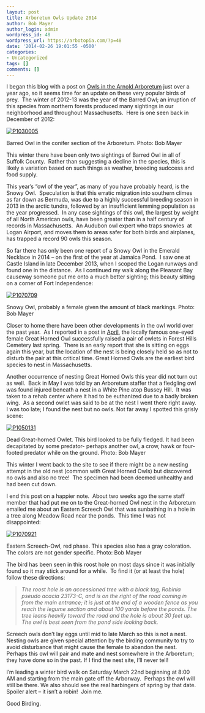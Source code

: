 ```yaml
---
layout: post
title: Arboretum Owls Update 2014
author: Bob Mayer
author_login: admin
wordpress_id: 48
wordpress_url: https://arbotopia.com/?p=48
date: '2014-02-26 19:01:55 -0500'
categories:
- Uncategorized
tags: []
comments: []
---
```



I began this blog with a post on [Owls in the Arnold Arboretum](http://www.arbotopia.com/arnold-arboretum-owls/) just over a year ago, so it seems time for an update on these very popular birds of prey.  The winter of 2012-13 was the year of the Barred Owl; an irruption of this species from northern forests produced many sightings in our neighborhood and throughout Massachusetts.  Here is one seen back in December of 2012:

[![P1030005](/images/2014/02/P1030005.jpg)](/images/2014/02/P1030005.jpg)

Barred Owl in the conifer section of the Arboretum.
Photo: Bob Mayer

This winter there have been only two sightings of Barred Owl in all of Suffolk County.  Rather than suggesting a decline in the species, this is likely a variation based on such things as weather, breeding sudccess and food supply.

This year’s “owl of the year”, as many of you have probably heard, is the Snowy Owl.  Speculation is that this erratic migration into southern climes as far down as Bermuda, was due to a highly successful breeding season in 2013 in the arctic tundra, followed by an insufficient lemming population as the year progressed.  In any case sightings of this owl, the largest by weight of all North American owls, have been greater than in a half century of records in Massachusetts.  An Audubon owl expert who traps snowies  at Logan Airport, and moves them to areas safer for both birds and airplanes, has trapped a record 90 owls this season.

So far there has only been one report of a Snowy Owl in the Emerald Necklace in 2014 – on the first of the year at Jamaica Pond.  I saw one at Castle Island in late December 2013, when I scoped the Logan runways and found one in the distance.  As I continued my walk along the Pleasant Bay causeway someone put me onto a much better sighting; this beauty sitting on a corner of Fort Independence:

[![P1070709](/images/2014/02/P1070709.jpg)](/images/2014/02/P1070709.jpg)

Snowy Owl, probably a female given the amount of black markings.
Photo: Bob Mayer

Closer to home there have been other developments in the owl world over the past year.  As I reported in a post in [April](http://arbotopia.com/new-great-horned-owl-nesting/), the locally famous one-eyed female Great Horned Owl successfully raised a pair of owlets in Forest Hills Cemetery last spring.  There is an early report that she is sitting on eggs again this year, but the location of the nest is being closely held so as not to disturb the pair at this critical time. Great Horned Owls are the earliest bird species to nest in Massachusetts.

Another occurrence of nesting Great Horned Owls this year did not turn out as well.  Back in May I was told by an Arboretum staffer that a fledgling owl was found injured beneath a nest in a White Pine atop Bussey Hill.  It was taken to a rehab center where it had to be euthanized due to a badly broken wing.  As a second owlet was said to be at the nest I went there right away.  I was too late; I found the nest but no owls. Not far away I spotted this grisly scene:

[![P1050131](/images/2014/02/P1050131.jpg)](/images/2014/02/P1050131.jpg)

Dead Great-horned Owlet. This bird looked to be fully fledged. It had been decapitated by some predator- perhaps another owl, a crow, hawk or four-footed predator while on the ground.
Photo: Bob Mayer

This winter I went back to the site to see if there might be a new nesting attempt in the old nest (common with Great Horned Owls) but discovered no owls and also no tree!  The specimen had been deemed unhealthy and had been cut down.

I end this post on a happier note.  About two weeks ago the same staff member that had put me on to the Great-horned Owl nest in the Arboretum emailed me about an Eastern Screech Owl that was sunbathing in a hole in a tree along Meadow Road near the ponds.  This time I was not disappointed:

[![P1070921](/images/2014/02/P1070921.jpg)](/images/2014/02/P1070921.jpg)

Eastern Screech-Owl, red phase. This species also has a gray coloration. The colors are not gender specific.
Photo: Bob Mayer

The bird has been seen in this roost hole on most days since it was initially found so it may stick around for a while.  To find it (or at least the hole) follow these directions:

> _The roost hole is an accessioned tree with a black tag, Robinia pseudo acacia 23173-C, and is on the right of the road coming in from the main entrance; it is just at the end of a wooden fence as you reach the legume section and about 100 yards before the ponds. The tree leans heavily toward the road and the hole is about 30 feet up. The owl is best seen from the pond side looking back._

Screech owls don’t lay eggs until mid to late March so this is not a nest.  Nesting owls are given special attention by the birding community to try to avoid disturbance that might cause the female to abandon the nest.  Perhaps this owl will pair and mate and nest somewhere in the Arboretum; they have done so in the past. If I find the nest site, I’ll never tell!

I’m leading a winter bird walk on Saturday March 22nd beginning at 8:00 AM and starting from the main gate off the Arborway.  Perhaps the owl will still be there. We also should see the real harbingers of spring by that date.  Spoiler alert – it isn’t a robin!  Join me.

Good Birding.
